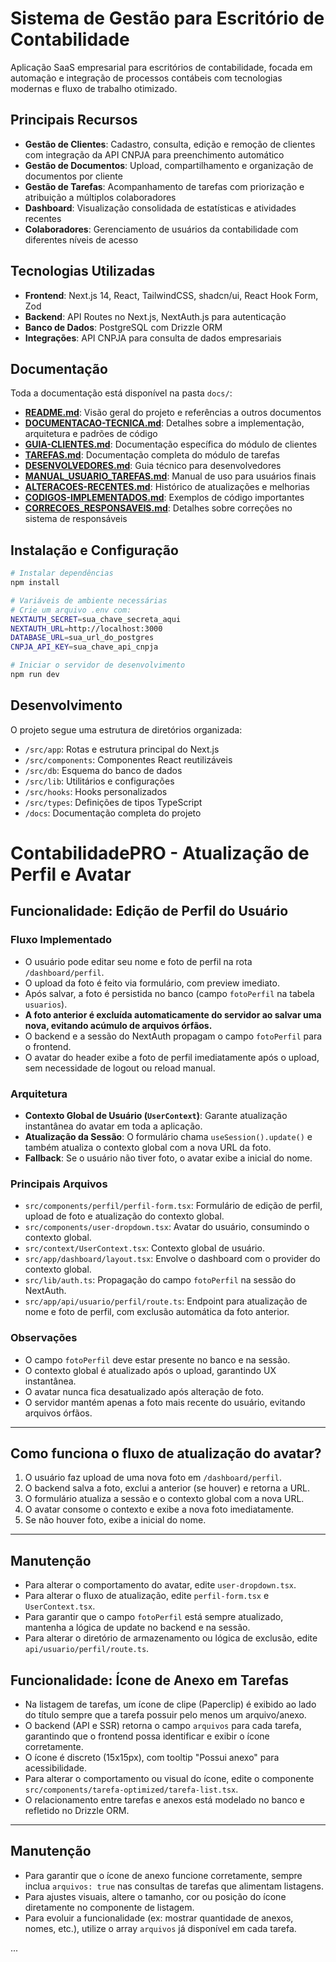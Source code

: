 # Sistema de Gestão para Escritório de Contabilidade

Aplicação SaaS empresarial para escritórios de contabilidade, focada em automação e integração de processos contábeis com tecnologias modernas e fluxo de trabalho otimizado.

## Principais Recursos

- **Gestão de Clientes**: Cadastro, consulta, edição e remoção de clientes com integração da API CNPJA para preenchimento automático
- **Gestão de Documentos**: Upload, compartilhamento e organização de documentos por cliente
- **Gestão de Tarefas**: Acompanhamento de tarefas com priorização e atribuição a múltiplos colaboradores
- **Dashboard**: Visualização consolidada de estatísticas e atividades recentes
- **Colaboradores**: Gerenciamento de usuários da contabilidade com diferentes níveis de acesso

## Tecnologias Utilizadas

- **Frontend**: Next.js 14, React, TailwindCSS, shadcn/ui, React Hook Form, Zod
- **Backend**: API Routes no Next.js, NextAuth.js para autenticação
- **Banco de Dados**: PostgreSQL com Drizzle ORM
- **Integrações**: API CNPJA para consulta de dados empresariais

## Documentação

Toda a documentação está disponível na pasta `docs/`:

- **[README.md](docs/README.md)**: Visão geral do projeto e referências a outros documentos
- **[DOCUMENTACAO-TECNICA.md](docs/DOCUMENTACAO-TECNICA.md)**: Detalhes sobre a implementação, arquitetura e padrões de código
- **[GUIA-CLIENTES.md](docs/GUIA-CLIENTES.md)**: Documentação específica do módulo de clientes
- **[TAREFAS.md](docs/TAREFAS.md)**: Documentação completa do módulo de tarefas
- **[DESENVOLVEDORES.md](docs/DESENVOLVEDORES.md)**: Guia técnico para desenvolvedores
- **[MANUAL_USUARIO_TAREFAS.md](docs/MANUAL_USUARIO_TAREFAS.md)**: Manual de uso para usuários finais
- **[ALTERACOES-RECENTES.md](docs/ALTERACOES-RECENTES.md)**: Histórico de atualizações e melhorias
- **[CODIGOS-IMPLEMENTADOS.md](docs/CODIGOS-IMPLEMENTADOS.md)**: Exemplos de código importantes
- **[CORRECOES_RESPONSAVEIS.md](docs/CORRECOES_RESPONSAVEIS.md)**: Detalhes sobre correções no sistema de responsáveis

## Instalação e Configuração

```bash
# Instalar dependências
npm install

# Variáveis de ambiente necessárias
# Crie um arquivo .env com:
NEXTAUTH_SECRET=sua_chave_secreta_aqui
NEXTAUTH_URL=http://localhost:3000
DATABASE_URL=sua_url_do_postgres
CNPJA_API_KEY=sua_chave_api_cnpja

# Iniciar o servidor de desenvolvimento
npm run dev
```

## Desenvolvimento

O projeto segue uma estrutura de diretórios organizada:

- `/src/app`: Rotas e estrutura principal do Next.js
- `/src/components`: Componentes React reutilizáveis
- `/src/db`: Esquema do banco de dados
- `/src/lib`: Utilitários e configurações
- `/src/hooks`: Hooks personalizados
- `/src/types`: Definições de tipos TypeScript
- `/docs`: Documentação completa do projeto

# ContabilidadePRO - Atualização de Perfil e Avatar

## Funcionalidade: Edição de Perfil do Usuário

### Fluxo Implementado

- O usuário pode editar seu nome e foto de perfil na rota `/dashboard/perfil`.
- O upload da foto é feito via formulário, com preview imediato.
- Após salvar, a foto é persistida no banco (campo `fotoPerfil` na tabela `usuarios`).
- **A foto anterior é excluída automaticamente do servidor ao salvar uma nova, evitando acúmulo de arquivos órfãos.**
- O backend e a sessão do NextAuth propagam o campo `fotoPerfil` para o frontend.
- O avatar do header exibe a foto de perfil imediatamente após o upload, sem necessidade de logout ou reload manual.

### Arquitetura

- **Contexto Global de Usuário (`UserContext`)**: Garante atualização instantânea do avatar em toda a aplicação.
- **Atualização da Sessão**: O formulário chama `useSession().update()` e também atualiza o contexto global com a nova URL da foto.
- **Fallback**: Se o usuário não tiver foto, o avatar exibe a inicial do nome.

### Principais Arquivos

- `src/components/perfil/perfil-form.tsx`: Formulário de edição de perfil, upload de foto e atualização do contexto global.
- `src/components/user-dropdown.tsx`: Avatar do usuário, consumindo o contexto global.
- `src/context/UserContext.tsx`: Contexto global de usuário.
- `src/app/dashboard/layout.tsx`: Envolve o dashboard com o provider do contexto global.
- `src/lib/auth.ts`: Propagação do campo `fotoPerfil` na sessão do NextAuth.
- `src/app/api/usuario/perfil/route.ts`: Endpoint para atualização de nome e foto de perfil, com exclusão automática da foto anterior.

### Observações

- O campo `fotoPerfil` deve estar presente no banco e na sessão.
- O contexto global é atualizado após o upload, garantindo UX instantânea.
- O avatar nunca fica desatualizado após alteração de foto.
- O servidor mantém apenas a foto mais recente do usuário, evitando arquivos órfãos.

---

## Como funciona o fluxo de atualização do avatar?

1. O usuário faz upload de uma nova foto em `/dashboard/perfil`.
2. O backend salva a foto, exclui a anterior (se houver) e retorna a URL.
3. O formulário atualiza a sessão e o contexto global com a nova URL.
4. O avatar consome o contexto e exibe a nova foto imediatamente.
5. Se não houver foto, exibe a inicial do nome.

---

## Manutenção

- Para alterar o comportamento do avatar, edite `user-dropdown.tsx`.
- Para alterar o fluxo de atualização, edite `perfil-form.tsx` e `UserContext.tsx`.
- Para garantir que o campo `fotoPerfil` está sempre atualizado, mantenha a lógica de update no backend e na sessão.
- Para alterar o diretório de armazenamento ou lógica de exclusão, edite `api/usuario/perfil/route.ts`.

## Funcionalidade: Ícone de Anexo em Tarefas

- Na listagem de tarefas, um ícone de clipe (Paperclip) é exibido ao lado do título sempre que a tarefa possuir pelo menos um arquivo/anexo.
- O backend (API e SSR) retorna o campo `arquivos` para cada tarefa, garantindo que o frontend possa identificar e exibir o ícone corretamente.
- O ícone é discreto (15x15px), com tooltip "Possui anexo" para acessibilidade.
- Para alterar o comportamento ou visual do ícone, edite o componente `src/components/tarefa-optimized/tarefa-list.tsx`.
- O relacionamento entre tarefas e anexos está modelado no banco e refletido no Drizzle ORM.

---

## Manutenção

- Para garantir que o ícone de anexo funcione corretamente, sempre inclua `arquivos: true` nas consultas de tarefas que alimentam listagens.
- Para ajustes visuais, altere o tamanho, cor ou posição do ícone diretamente no componente de listagem.
- Para evoluir a funcionalidade (ex: mostrar quantidade de anexos, nomes, etc.), utilize o array `arquivos` já disponível em cada tarefa.

...